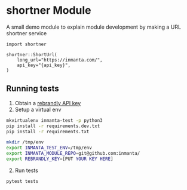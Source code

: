 # shortner Module

A small demo module to explain module development by making a URL shortner service

```
import shortner

shortner::ShortUrl(
    long_url="https://inmanta.com/",
    api_key="{api_key}",
)
```

## Running tests

1. Obtain a [rebrandly API key](https://developers.rebrandly.com/docs/api-key-authentication)
1. Setup a virtual env 

```bash
mkvirtualenv inmanta-test -p python3
pip install -r requirements.dev.txt
pip install -r requirements.txt

mkdir /tmp/env
export INMANTA_TEST_ENV=/tmp/env
export INMANTA_MODULE_REPO=git@github.com:inmanta/
export REBRANDLY_KEY=[PUT YOUR KEY HERE]
```

2. Run tests

```bash
pytest tests
```
